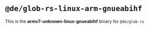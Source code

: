 # `@de/glob-rs-linux-arm-gnueabihf`

This is the **armv7-unknown-linux-gnueabihf** binary for `@de/glob-rs`
